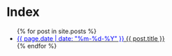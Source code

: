# Index
<ul>
  {% for post in site.posts %}
    <li>
      <a href="/EvoAgent/{{ post.url }}"><span style="color:blue">{{ page.date | date: "%m-%d-%Y" }}</span> {{ post.title }}</a>
    </li>
  {% endfor %}
</ul>
